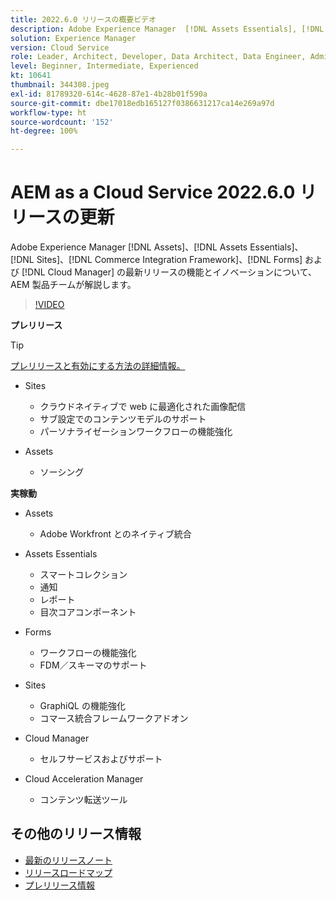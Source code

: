 ```yaml
---
title: 2022.6.0 リリースの概要ビデオ
description: Adobe Experience Manager  [!DNL Assets Essentials], [!DNL Sites], [!DNL Screens], [!DNL Forms]  および  [!DNL Cloud Foundation] の 2022-6-0 リリースの最新機能とイノベーションについて説明します。
solution: Experience Manager
version: Cloud Service
role: Leader, Architect, Developer, Data Architect, Data Engineer, Admin, User
level: Beginner, Intermediate, Experienced
kt: 10641
thumbnail: 344308.jpeg
exl-id: 81789320-614c-4628-87e1-4b28b01f590a
source-git-commit: dbe17018edb165127f0386631217ca14e269a97d
workflow-type: ht
source-wordcount: '152'
ht-degree: 100%

---
```


# AEM as a Cloud Service 2022.6.0 リリースの更新

Adobe Experience Manager [!DNL Assets]、[!DNL Assets Essentials]、[!DNL Sites]、[!DNL Commerce Integration Framework]、[!DNL Forms] および [!DNL Cloud Manager] の最新リリースの機能とイノベーションについて、AEM 製品チームが解説します。

>[!VIDEO](https://video.tv.adobe.com/v/344308/?quality=12&learn=on)

**プレリリース**

>[!TIP]
>
>[プレリリースと有効にする方法の詳細情報。](https://experienceleague.adobe.com/docs/experience-manager-cloud-service/content/release-notes/prerelease.html?lang=ja)

* Sites
   * クラウドネイティブで web に最適化された画像配信
   * サブ設定でのコンテンツモデルのサポート
   * パーソナライゼーションワークフローの機能強化

* Assets
   * ソーシング

**実稼動**

* Assets
   * Adobe Workfront とのネイティブ統合

* Assets Essentials
   * スマートコレクション
   * 通知
   * レポート
   * 目次コアコンポーネント

* Forms
   * ワークフローの機能強化
   * FDM／スキーマのサポート

* Sites
   * GraphiQL の機能強化
   * コマース統合フレームワークアドオン

* Cloud Manager
   * セルフサービスおよびサポート

* Cloud Acceleration Manager
   * コンテンツ転送ツール

<!--- Have questions about the release?  Discuss the release in [Experience League Communities](https://adobe.ly/3NDPR8Y). --->

## その他のリリース情報

* [最新のリリースノート](https://experienceleague.adobe.com/docs/experience-manager-cloud-service/content/release-notes/home.html?lang=ja)
* [リリースロードマップ](https://experienceleague.adobe.com/docs/experience-manager-release-information/aem-release-updates/update-releases-roadmap.html?lang=ja)
* [プレリリース情報](https://experienceleague.adobe.com/docs/experience-manager-cloud-service/content/release-notes/prerelease.html?lang=ja)
